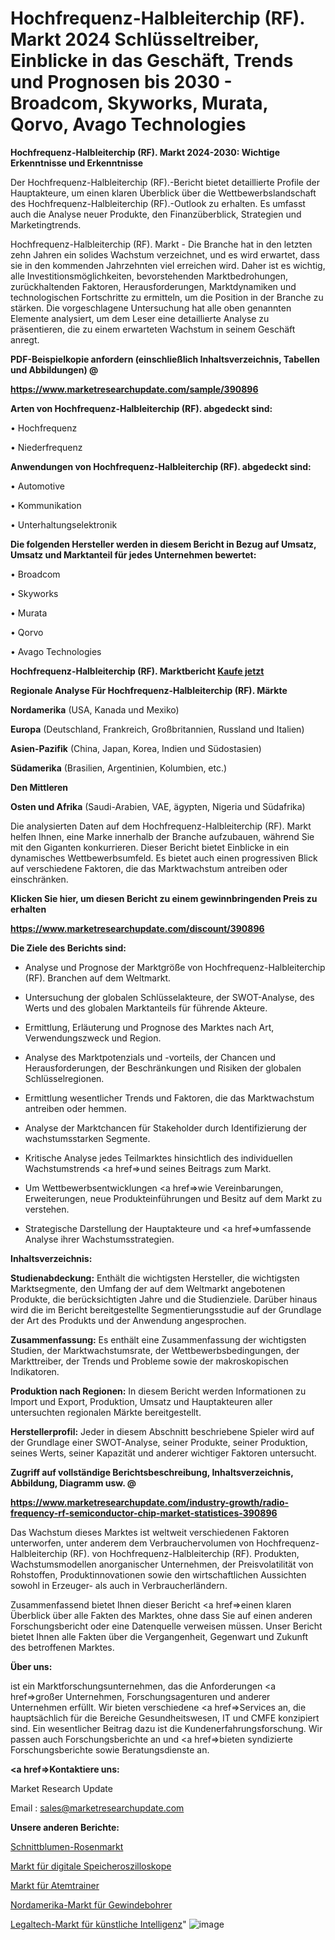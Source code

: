 # Hochfrequenz-Halbleiterchip (RF). Markt 2024 Schlüsseltreiber, Einblicke in das Geschäft, Trends und Prognosen bis 2030 - Broadcom, Skyworks, Murata, Qorvo, Avago Technologies

<strong>Hochfrequenz-Halbleiterchip (RF). Markt 2024-2030: Wichtige Erkenntnisse und Erkenntnisse</strong>

Der Hochfrequenz-Halbleiterchip (RF).-Bericht bietet detaillierte Profile der Hauptakteure, um einen klaren Überblick über die Wettbewerbslandschaft des Hochfrequenz-Halbleiterchip (RF).-Outlook zu erhalten. Es umfasst auch die Analyse neuer Produkte, den Finanzüberblick, Strategien und Marketingtrends.

Hochfrequenz-Halbleiterchip (RF). Markt - Die Branche hat in den letzten zehn Jahren ein solides Wachstum verzeichnet, und es wird erwartet, dass sie in den kommenden Jahrzehnten viel erreichen wird. Daher ist es wichtig, alle Investitionsmöglichkeiten, bevorstehenden Marktbedrohungen, zurückhaltenden Faktoren, Herausforderungen, Marktdynamiken und technologischen Fortschritte zu ermitteln, um die Position in der Branche zu stärken. Die vorgeschlagene Untersuchung hat alle oben genannten Elemente analysiert, um dem Leser eine detaillierte Analyse zu präsentieren, die zu einem erwarteten Wachstum in seinem Geschäft anregt.



<strong><b>PDF-Beispielkopie anfordern (einschließlich Inhaltsverzeichnis, Tabellen und Abbildungen) @ </b></strong>

<strong><a href=https://www.marketresearchupdate.com/sample/390896>

<strong>https://www.marketresearchupdate.com/sample/390896</u></a></strong></strong>



<strong>Arten von Hochfrequenz-Halbleiterchip (RF). abgedeckt sind:</strong>

• Hochfrequenz

• Niederfrequenz



<strong>Anwendungen von Hochfrequenz-Halbleiterchip (RF). abgedeckt sind:</strong>

• Automotive

• Kommunikation

• Unterhaltungselektronik



<strong>Die folgenden Hersteller werden in diesem Bericht in Bezug auf Umsatz, Umsatz und Marktanteil für jedes Unternehmen bewertet:</strong>

• Broadcom

• Skyworks

• Murata

• Qorvo

• Avago Technologies



<strong>Hochfrequenz-Halbleiterchip (RF). Marktbericht <a href=https://www.marketresearchupdate.com/buynow/390896>Kaufe jetzt</a></strong>



<strong>Regionale Analyse Für Hochfrequenz-Halbleiterchip (RF). Märkte</strong>



<strong>Nordamerika</strong> (USA, Kanada und Mexiko)



<strong>Europa</strong> (Deutschland, Frankreich, Großbritannien, Russland und Italien)



<strong>Asien-Pazifik</strong> (China, Japan, Korea, Indien und Südostasien)



<strong>Südamerika</strong> (Brasilien, Argentinien, Kolumbien, etc.)



<strong>Den Mittleren</strong> 

<strong>Osten und Afrika</strong> (Saudi-Arabien, VAE, ägypten, Nigeria und Südafrika)

Die analysierten Daten auf dem Hochfrequenz-Halbleiterchip (RF). Markt helfen Ihnen, eine Marke innerhalb der Branche aufzubauen, während Sie mit den Giganten konkurrieren. Dieser Bericht bietet Einblicke in ein dynamisches Wettbewerbsumfeld. Es bietet auch einen progressiven Blick auf verschiedene Faktoren, die das Marktwachstum antreiben oder einschränken.



<strong>Klicken Sie hier, um diesen Bericht zu einem gewinnbringenden Preis zu erhalten
</strong>

<strong><a href=https://www.marketresearchupdate.com/discount/390896>https://www.marketresearchupdate.com/discount/390896</b></u></strong></a>



<strong>Die Ziele des Berichts sind:</strong>

- Analyse und Prognose der Marktgröße von Hochfrequenz-Halbleiterchip (RF). Branchen auf dem Weltmarkt.

- Untersuchung der globalen Schlüsselakteure, der SWOT-Analyse, des Werts und des globalen Marktanteils für führende Akteure.

- Ermittlung, Erläuterung und Prognose des Marktes nach Art, Verwendungszweck und Region.

- Analyse des Marktpotenzials und -vorteils, der Chancen und Herausforderungen, der Beschränkungen und Risiken der globalen Schlüsselregionen.

- Ermittlung wesentlicher Trends und Faktoren, die das Marktwachstum antreiben oder hemmen.

- Analyse der Marktchancen für Stakeholder durch Identifizierung der wachstumsstarken Segmente.

- Kritische Analyse jedes Teilmarktes hinsichtlich des individuellen Wachstumstrends <a href=>und</a> seines Beitrags zum Markt.

- Um Wettbewerbsentwicklungen <a href=>wie</a> Vereinbarungen, Erweiterungen, neue Produkteinführungen und Besitz auf dem Markt zu verstehen.

- Strategische Darstellung der Hauptakteure und <a href=>umfas</a>sende Analyse ihrer Wachstumsstrategien.



<strong>Inhaltsverzeichnis:</strong>



<strong>Studienabdeckung:</strong> Enthält die wichtigsten Hersteller, die wichtigsten Marktsegmente, den Umfang der auf dem Weltmarkt angebotenen Produkte, die berücksichtigten Jahre und die Studienziele. Darüber hinaus wird die im Bericht bereitgestellte Segmentierungsstudie auf der Grundlage der Art des Produkts und der Anwendung angesprochen.



<strong>Zusammenfassung:</strong> Es enthält eine Zusammenfassung der wichtigsten Studien, der Marktwachstumsrate, der Wettbewerbsbedingungen, der Markttreiber, der Trends und Probleme sowie der makroskopischen Indikatoren.



<strong>Produktion nach Regionen:</strong> In diesem Bericht werden Informationen zu Import und Export, Produktion, Umsatz und Hauptakteuren aller untersuchten regionalen Märkte bereitgestellt.



<strong>Herstellerprofil:</strong> Jeder in diesem Abschnitt beschriebene Spieler wird auf der Grundlage einer SWOT-Analyse, seiner Produkte, seiner Produktion, seines Werts, seiner Kapazität und anderer wichtiger Faktoren untersucht.



<strong><b>Zugriff auf vollständige Berichtsbeschreibung, Inhaltsverzeichnis, Abbildung, Diagramm usw. @ </b></strong>

<strong><a href=https://www.marketresearchupdate.com/industry-growth/radio-frequency-rf-semiconductor-chip-market-statistices-390896>https://www.marketresearchupdate.com/industry-growth/radio-frequency-rf-semiconductor-chip-market-statistices-390896</a></strong>

Das Wachstum dieses Marktes ist weltweit verschiedenen Faktoren unterworfen, unter anderem dem Verbrauchervolumen von Hochfrequenz-Halbleiterchip (RF). von Hochfrequenz-Halbleiterchip (RF). Produkten, Wachstumsmodellen anorganischer Unternehmen, der Preisvolatilität von Rohstoffen, Produktinnovationen sowie den wirtschaftlichen Aussichten sowohl in Erzeuger- als auch in Verbraucherländern.

Zusammenfassend bietet Ihnen dieser Bericht <a href=>einen</a> klaren Überblick über alle Fakten des Marktes, ohne dass Sie auf einen anderen Forschungsbericht oder eine Datenquelle verweisen müssen. Unser Bericht bietet Ihnen alle Fakten über die Vergangenheit, Gegenwart und Zukunft des betroffenen Marktes.



<strong>Über uns:</strong>

 ist ein Marktforschungsunternehmen, das die Anforderungen <a href=>großer</a> Unternehmen, Forschungsagenturen und anderer Unternehmen erfüllt. Wir bieten verschiedene <a href=>Services</a> an, die hauptsächlich für die Bereiche Gesundheitswesen, IT und CMFE konzipiert sind. Ein wesentlicher Beitrag dazu ist die Kundenerfahrungsforschung. Wir passen auch Forschungsberichte an und <a href=>bieten</a> syndizierte Forschungsberichte sowie Beratungsdienste an.



<strong><a href=>Kontaktiere uns:</a></strong>

Market Research Update

Email : sales@marketresearchupdate.com



<strong>Unsere anderen Berichte:</strong>

<a href=https://www.linkedin.com/pulse/cut-flower-rose-market-2023-top-key-players-types>Schnittblumen-Rosenmarkt</a>

<a href=https://www.linkedin.com/pulse/digital-storage-oscilloscopes-market-outlooks>Markt für digitale Speicheroszilloskope</a>

<a href=https://www.linkedin.com/pulse/respiratory-trainers-market-size-trends>Markt für Atemtrainer</a>

<a href=https://www.linkedin.com/pulse/north-america-taps-dies-market-2023-new-study>Nordamerika-Markt für Gewindebohrer</a>

<a href=https://www.linkedin.com/pulse/legaltech-artificial-intelligence-market-rhjcc/>Legaltech-Markt für künstliche Intelligenz</a>"
![image](https://github.com/Gayatrikarjule/Market-Analysis-361/assets/97346546/703b72a0-1e06-4b40-91ec-88218e580361)
